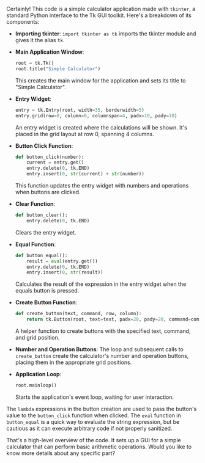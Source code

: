 Certainly! This code is a simple calculator application made with `tkinter`, a standard Python interface to the Tk GUI toolkit. Here's a breakdown of its components:

- **Importing tkinter**: `import tkinter as tk` imports the tkinter module and gives it the alias `tk`.

- **Main Application Window**:
  ```python
  root = tk.Tk()
  root.title("Simple Calculator")
  ```
  This creates the main window for the application and sets its title to "Simple Calculator".

- **Entry Widget**:
  ```python
  entry = tk.Entry(root, width=35, borderwidth=5)
  entry.grid(row=0, column=0, columnspan=4, padx=10, pady=10)
  ```
  An entry widget is created where the calculations will be shown. It's placed in the grid layout at row 0, spanning 4 columns.

- **Button Click Function**:
  ```python
  def button_click(number):
      current = entry.get()
      entry.delete(0, tk.END)
      entry.insert(0, str(current) + str(number))
  ```
  This function updates the entry widget with numbers and operations when buttons are clicked.

- **Clear Function**:
  ```python
  def button_clear():
      entry.delete(0, tk.END)
  ```
  Clears the entry widget.

- **Equal Function**:
  ```python
  def button_equal():
      result = eval(entry.get())
      entry.delete(0, tk.END)
      entry.insert(0, str(result))
  ```
  Calculates the result of the expression in the entry widget when the equals button is pressed.

- **Create Button Function**:
  ```python
  def create_button(text, command, row, column):
      return tk.Button(root, text=text, padx=20, pady=20, command=command).grid(row=row, column=column)
  ```
  A helper function to create buttons with the specified text, command, and grid position.

- **Number and Operation Buttons**:
  The loop and subsequent calls to `create_button` create the calculator's number and operation buttons, placing them in the appropriate grid positions.

- **Application Loop**:
  ```python
  root.mainloop()
  ```
  Starts the application's event loop, waiting for user interaction.

The `lambda` expressions in the button creation are used to pass the button's value to the `button_click` function when clicked. The `eval` function in `button_equal` is a quick way to evaluate the string expression, but be cautious as it can execute arbitrary code if not properly sanitized.

That's a high-level overview of the code. It sets up a GUI for a simple calculator that can perform basic arithmetic operations. Would you like to know more details about any specific part?
